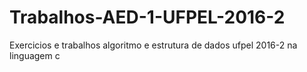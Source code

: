 # Trabalhos-AED-1-UFPEL-2016-2
Exercicios e trabalhos algoritmo e estrutura de dados ufpel 2016-2 na linguagem c
